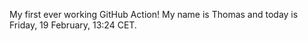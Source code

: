 My first ever working GitHub Action!
My name is Thomas and today is Friday, 19 February, 13:24 CET. 
